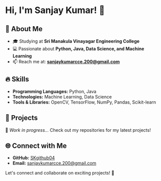 # Hi, I'm Sanjay Kumar! 👋

## 🚀 About Me
- 🎓 Studying at **Sri Manakula Vinayagar Engineering College**
- 💻 Passionate about **Python, Java, Data Science, and Machine Learning**
- 📫 Reach me at: **sanjaykumarcce.200@gmail.com**

## 🔥 Skills
- **Programming Languages:** Python, Java
- **Technologies:** Machine Learning, Data Science
- **Tools & Libraries:** OpenCV, TensorFlow, NumPy, Pandas, Scikit-learn

## 📂 Projects
🚧 *Work in progress...* Check out my repositories for my latest projects!

## 🌐 Connect with Me
- **GitHub:** [SKgithub04](https://github.com/SKgithub04/SKgithub04cr)
- **Email:** sanjaykumarcce.200@gmail.com

Let's connect and collaborate on exciting projects! 🚀

